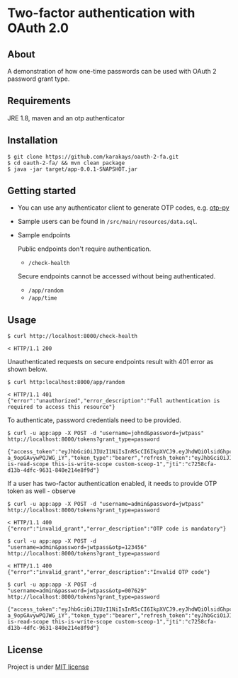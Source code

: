 
# Two-factor authentication with OAuth 2.0

## About

A demonstration of how one-time passwords can be used with OAuth 2 password grant type. 

## Requirements

JRE 1.8, maven and an otp authenticator

## Installation

```
$ git clone https://github.com/karakays/oauth-2-fa.git
$ cd oauth-2-fa/ && mvn clean package
$ java -jar target/app-0.0.1-SNAPSHOT.jar
```

## Getting started

* You can use any authenticator client to generate OTP codes, e.g. [otp-py](https://github.com/karakays/otp-py)

* Sample users can be found in `/src/main/resources/data.sql`.

* Sample endpoints 

    Public endpoints don't require authentication.

    * `/check-health`

    Secure endpoints cannot be accessed without being authenticated.

    * `/app/random`
	* `/app/time`


## Usage

```
$ curl http://localhost:8000/check-health

< HTTP/1.1 200
```

Unauthenticated requests on secure endpoints result with 401 error as shown below.

```
$ curl http:localhost:8000/app/random

< HTTP/1.1 401
{"error":"unauthorized","error_description":"Full authentication is required to access this resource"}
```

To authenticate, password credentials need to be provided. 

```
$ curl -u app:app -X POST -d "username=johnd&password=jwtpass" http://localhost:8000/tokens?grant_type=password

{"access_token":"eyJhbGciOiJIUzI1NiIsInR5cCI6IkpXVCJ9.eyJhdWQiOlsidGhpcy1pcy1hLXJlc291cmNlLWlkIl0sImV4cCI6MTUyNzQ3OTI5NSwidXNlcl9uYW1lIjoiam9obmQiLCJqdGkiOiJjNzI1OGNmYS1kMTNiLTRkZmMtOTYzMS04NDBlMjE0ZThmOWQiLCJjbGllbnRfaWQiOiJhcHAiLCJzY29wZSI6WyJ0aGlzLWlzLXJlYWQtc2NvcGUiLCJ0aGlzLWlzLXdyaXRlLXNjb3BlIiwiY3VzdG9tLXNjZW9wLTEiXX0.i4itJzHwGONkksqXfIN73F9d-a_9opGAvywPQJWG_iY","token_type":"bearer","refresh_token":"eyJhbGciOiJIUzI1NiIsInR5cCI6IkpXVCJ9.eyJhdWQiOlsidGhpcy1pcy1hLXJlc291cmNlLWlkIl0sInVzZXJfbmFtZSI6ImpvaG5kIiwic2NvcGUiOlsidGhpcy1pcy1yZWFkLXNjb3BlIiwidGhpcy1pcy13cml0ZS1zY29wZSIsImN1c3RvbS1zY2VvcC0xIl0sImF0aSI6ImM3MjU4Y2ZhLWQxM2ItNGRmYy05NjMxLTg0MGUyMTRlOGY5ZCIsImV4cCI6MTUzMDAyODA5NSwianRpIjoiZDA0N2JjYjItZjFkZi00Yzc2LTljZDktMzY4MjQ1MTc3MDVhIiwiY2xpZW50X2lkIjoiYXBwIn0.5Edn_jZTSjHxNgC_1W5DX5cy0TSSpodEsO6skoGTZyQ","expires_in":43199,"scope":"this-is-read-scope this-is-write-scope custom-sceop-1","jti":"c7258cfa-d13b-4dfc-9631-840e214e8f9d"}
```

If a user has two-factor authentication enabled, it needs to provide OTP token as well - observe

```
$ curl -u app:app -X POST -d "username=admin&password=jwtpass" http://localhost:8000/tokens?grant_type=password

< HTTP/1.1 400
{"error":"invalid_grant","error_description":"OTP code is mandatory"}
```

```
$ curl -u app:app -X POST -d "username=admin&password=jwtpass&otp=123456" http://localhost:8000/tokens?grant_type=password

< HTTP/1.1 400
{"error":"invalid_grant","error_description":"Invalid OTP code"}
```

```
$ curl -u app:app -X POST -d "username=admin&password=jwtpass&otp=007629" http://localhost:8000/tokens?grant_type=password

{"access_token":"eyJhbGciOiJIUzI1NiIsInR5cCI6IkpXVCJ9.eyJhdWQiOlsidGhpcy1pcy1hLXJlc291cmNlLWlkIl0sImV4cCI6MTUyNzQ3OTI5NSwidXNlcl9uYW1lIjoiam9obmQiLCJqdGkiOiJjNzI1OGNmYS1kMTNiLTRkZmMtOTYzMS04NDBlMjE0ZThmOWQiLCJjbGllbnRfaWQiOiJhcHAiLCJzY29wZSI6WyJ0aGlzLWlzLXJlYWQtc2NvcGUiLCJ0aGlzLWlzLXdyaXRlLXNjb3BlIiwiY3VzdG9tLXNjZW9wLTEiXX0.i4itJzHwGONkksqXfIN73F9d-a_9opGAvywPQJWG_iY","token_type":"bearer","refresh_token":"eyJhbGciOiJIUzI1NiIsInR5cCI6IkpXVCJ9.eyJhdWQiOlsidGhpcy1pcy1hLXJlc291cmNlLWlkIl0sInVzZXJfbmFtZSI6ImpvaG5kIiwic2NvcGUiOlsidGhpcy1pcy1yZWFkLXNjb3BlIiwidGhpcy1pcy13cml0ZS1zY29wZSIsImN1c3RvbS1zY2VvcC0xIl0sImF0aSI6ImM3MjU4Y2ZhLWQxM2ItNGRmYy05NjMxLTg0MGUyMTRlOGY5ZCIsImV4cCI6MTUzMDAyODA5NSwianRpIjoiZDA0N2JjYjItZjFkZi00Yzc2LTljZDktMzY4MjQ1MTc3MDVhIiwiY2xpZW50X2lkIjoiYXBwIn0.5Edn_jZTSjHxNgC_1W5DX5cy0TSSpodEsO6skoGTZyQ","expires_in":43199,"scope":"this-is-read-scope this-is-write-scope custom-sceop-1","jti":"c7258cfa-d13b-4dfc-9631-840e214e8f9d"}
```

## License

Project is under [MIT license](https://opensource.org/licenses/MIT)
